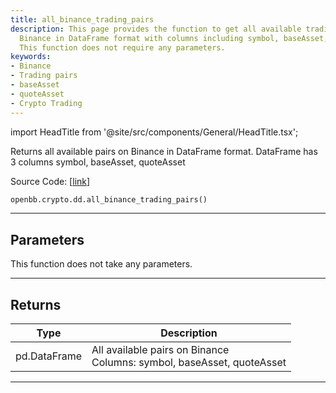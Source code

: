 ```yaml
---
title: all_binance_trading_pairs
description: This page provides the function to get all available trading pairs on
  Binance in DataFrame format with columns including symbol, baseAsset, and quoteAsset.
  This function does not require any parameters.
keywords:
- Binance
- Trading pairs
- baseAsset
- quoteAsset
- Crypto Trading
---
```


import HeadTitle from '@site/src/components/General/HeadTitle.tsx';

<HeadTitle title="crypto.dd.all_binance_trading_pairs - Reference | OpenBB SDK Docs" />

Returns all available pairs on Binance in DataFrame format. DataFrame has 3 columns symbol, baseAsset, quoteAsset

Source Code: [[link](https://github.com/OpenBB-finance/OpenBBTerminal/tree/main/openbb_terminal/cryptocurrency/due_diligence/binance_model.py#L58)]

```python
openbb.crypto.dd.all_binance_trading_pairs()
```

---

## Parameters

This function does not take any parameters.

---

## Returns

| Type | Description |
| ---- | ----------- |
| pd.DataFrame | All available pairs on Binance<br/>Columns: symbol, baseAsset, quoteAsset |
---
